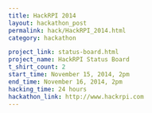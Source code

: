```yaml
---
title: HackRPI 2014
layout: hackathon_post
permalink: hack/HackRPI_2014.html
category: hackathon

project_link: status-board.html
project_name: HackRPI Status Board
t_shirt_count: 2
start_time: November 15, 2014, 2pm
end_time: November 16, 2014, 2pm
hacking_time: 24 hours
hackathon_link: http://www.hackrpi.com
---
```

